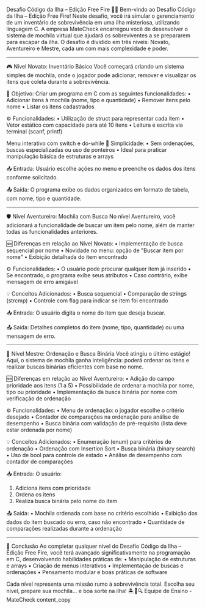 Desafio Código da Ilha – Edição Free Fire 🔫🎒
Bem-vindo ao Desafio Código da Ilha – Edição Free Fire! Neste desafio, você irá simular o gerenciamento de um inventário de sobrevivência em uma ilha misteriosa, utilizando linguagem C.
A empresa MateCheck encarregou você de desenvolver o sistema de mochila virtual que ajudará os sobreviventes a se prepararem para escapar da ilha. O desafio é dividido em três níveis: Novato, Aventureiro e Mestre, cada um com mais complexidade e poder.
________________________________________
🎮 Nível Novato: Inventário Básico
Você começará criando um sistema simples de mochila, onde o jogador pode adicionar, remover e visualizar os itens que coleta durante a sobrevivência.

🚩 Objetivo:
Criar um programa em C com as seguintes funcionalidades:
•	Adicionar itens à mochila (nome, tipo e quantidade)
•	Remover itens pelo nome
•	Listar os itens cadastrados

⚙️ Funcionalidades:
•	Utilização de struct para representar cada item
•	Vetor estático com capacidade para até 10 itens
•	Leitura e escrita via terminal (scanf, printf)

Menu interativo com switch e do-while
🧠 Simplicidade:
•	Sem ordenações, buscas especializadas ou uso de ponteiros
•	Ideal para praticar manipulação básica de estruturas e arrays

📥 Entrada:
Usuário escolhe ações no menu e preenche os dados dos itens conforme solicitado.

📤 Saída:
O programa exibe os dados organizados em formato de tabela, com nome, tipo e quantidade.
________________________________________

🛡️ Nível Aventureiro: Mochila com Busca
No nível Aventureiro, você adicionará a funcionalidade de buscar um item pelo nome, além de manter todas as funcionalidades anteriores.

🆕 Diferenças em relação ao Nível Novato:
•	Implementação de busca sequencial por nome
•	Novidade no menu: opção de "Buscar item por nome"
•	Exibição detalhada do item encontrado

⚙️ Funcionalidades:
•	O usuário pode procurar qualquer item já inserido
•	Se encontrado, o programa exibe seus atributos
•	Caso contrário, exibe mensagem de erro amigável

💡 Conceitos Adicionados:
•	Busca sequencial
•	Comparação de strings (strcmp)
•	Controle com flag para indicar se item foi encontrado

📥 Entrada:
O usuário digita o nome do item que deseja buscar.

📤 Saída:
Detalhes completos do item (nome, tipo, quantidade) ou uma mensagem de erro.
________________________________________

🧠 Nível Mestre: Ordenação e Busca Binária
Você atingiu o último estágio! Aqui, o sistema de mochila ganha inteligência: poderá ordenar os itens e realizar buscas binárias eficientes com base no nome.

🆕 Diferenças em relação ao Nível Aventureiro:
•	Adição do campo prioridade aos itens (1 a 5)
•	Possibilidade de ordenar a mochila por nome, tipo ou prioridade
•	Implementação da busca binária por nome com verificação de ordenação

⚙️ Funcionalidades:
•	Menu de ordenação: o jogador escolhe o critério desejado
•	Contador de comparações na ordenação para análise de desempenho
•	Busca binária com validação de pré-requisito (lista deve estar ordenada por nome)

💡 Conceitos Adicionados:
•	Enumeração (enum) para critérios de ordenação
•	Ordenação com Insertion Sort
•	Busca binária (binary search)
•	Uso de bool para controle de estado
•	Análise de desempenho com contador de comparações

📥 Entrada:
O usuário:
1.	Adiciona itens com prioridade
2.	Ordena os itens
3.	Realiza busca binária pelo nome do item

📤 Saída:
•	Mochila ordenada com base no critério escolhido
•	Exibição dos dados do item buscado ou erro, caso não encontrado
•	Quantidade de comparações realizadas durante a ordenação
_______________________________________

🏁 Conclusão
Ao completar qualquer nível do Desafio Código da Ilha – Edição Free Fire, você terá avançado significativamente na programação em C, desenvolvendo habilidades práticas de:
•	Manipulação de estruturas e arrays
•	Criação de menus interativos
•	Implementação de buscas e ordenações
•	Pensamento modular e boas práticas de software

Cada nível representa uma missão rumo à sobrevivência total. Escolha seu nível, prepare sua mochila... e boa sorte na ilha! 🏝️💼🔍
Equipe de Ensino - MateCheck content_copy



